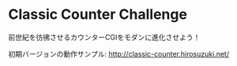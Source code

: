 # Classic Counter Challenge

前世紀を彷彿させるカウンターCGIをモダンに進化させよう！

初期バージョンの動作サンプル: http://classic-counter.hirosuzuki.net/
